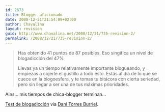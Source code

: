 ```yaml
---
id: 2673
title: Blogger aficionado
date: 2008-12-21T21:54:09+02:00
author: Chavalina
layout: revision
guid: http://www.chavalina.net/2008/12/21/735-revision-2/
permalink: /2008/12/21/735-revision-2/
---
```

> Has obtenido 41 puntos de 87 posibles. Eso singifica un nivel de blogadicci&oacute;n del 47%
> 
> Llevas ya un tiempo relativamente importante blogueando, y empiezas a cojerle el gustillo a todo esto. Estás al d&iacute;a de lo que se cuece en la blogoesfera, y te tomas tu bitácora con cierta seriedad, pero sin llegar a ser una de tus máximas prioridades.

Ains… mis tiempos de chica-blogger terminan…

<a href="http://javimoya.com/blog/especial/blog-o-test/index.htm" target="_blank">Test de blogadicci&oacute;n</a> via <a href="http://www.torresburriel.com/weblog/2006/09/05/blogger-experimentado/" target="_blank">Dani Torres Burriel</a>.